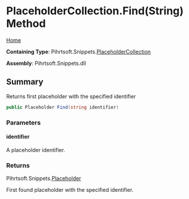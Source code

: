 <a name="_top"></a>

# PlaceholderCollection\.Find\(String\) Method

[Home](../../../../README.md#_top)

**Containing Type**: Pihrtsoft\.Snippets\.[PlaceholderCollection](../README.md#_top)

**Assembly**: Pihrtsoft\.Snippets\.dll

## Summary

Returns first placeholder with the specified identifier

```csharp
public Placeholder Find(string identifier)
```

### Parameters

#### identifier

A placeholder identifier\.

### Returns

Pihrtsoft\.Snippets\.[Placeholder](../../Placeholder/README.md#_top)

First found placeholder with the specified identifier\.